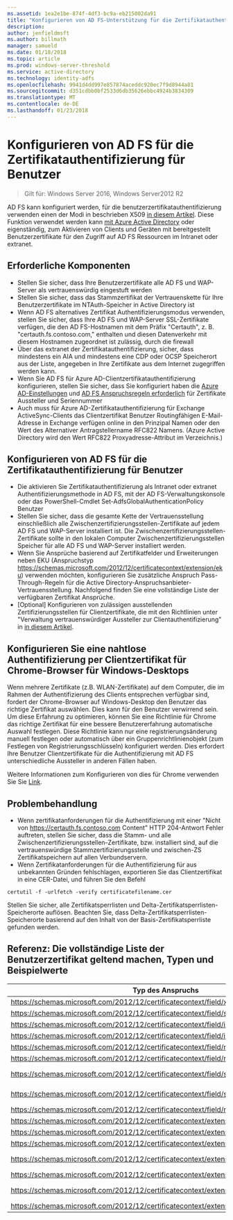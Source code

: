 ```yaml
---
ms.assetid: 1ea2e1be-874f-4df3-bc9a-eb215002da91
title: "Konfigurieren von AD FS-Unterstützung für die Zertifikatauthentifizierung für Benutzer"
description: 
author: jenfieldmsft
ms.author: billmath
manager: samueld
ms.date: 01/18/2018
ms.topic: article
ms.prod: windows-server-threshold
ms.service: active-directory
ms.technology: identity-adfs
ms.openlocfilehash: 9941d4dd997e857874aceddc920ec7f9d8944a81
ms.sourcegitcommit: d351cdbb0bf2533d6db35626ebbc4924b3834309
ms.translationtype: MT
ms.contentlocale: de-DE
ms.lasthandoff: 01/23/2018
---
```

# <a name="configuring-ad-fs-for-user-certificate-authentication"></a>Konfigurieren von AD FS für die Zertifikatauthentifizierung für Benutzer

>Gilt für: Windows Server 2016, Windows Server2012 R2

AD FS kann konfiguriert werden, für die benutzerzertifikatauthentifizierung verwenden einen der Modi in beschrieben X509 [in diesem Artikel](ad-fs-support-for-alternate-hostname-binding-for-certificate-authentication.md). Diese Funktion verwendet werden kann [mit Azure Active Directory](https://blogs.msdn.microsoft.com/samueld/2016/07/19/adfs-certauth-aad-o365/) oder eigenständig, zum Aktivieren von Clients und Geräten mit bereitgestellt Benutzerzertifikate für den Zugriff auf AD FS Ressourcen im Intranet oder extranet.

## <a name="prerequisites"></a>Erforderliche Komponenten
- Stellen Sie sicher, dass Ihre Benutzerzertifikate alle AD FS und WAP-Server als vertrauenswürdig eingestuft werden
- Stellen Sie sicher, dass das Stammzertifikat der Vertrauenskette für Ihre Benutzerzertifikate im NTAuth-Speicher in Active Directory ist
- Wenn AD FS alternatives Zertifikat Authentifizierungsmodus verwenden, stellen Sie sicher, dass Ihre AD FS und WAP-Server SSL-Zertifikate verfügen, die den AD FS-Hostnamen mit dem Präfix "Certauth", z. B. "certauth.fs.contoso.com," enthalten und diesen Datenverkehr mit diesem Hostnamen zugeordnet ist zulässig, durch die firewall
- Über das extranet der Zertifikatauthentifizierung, sicher, dass mindestens ein AIA und mindestens eine CDP oder OCSP Speicherort aus der Liste, angegeben in Ihre Zertifikate aus dem Internet zugegriffen werden kann.
- Wenn Sie AD FS für Azure AD-Clientzertifikatauthentifizierung konfigurieren, stellen Sie sicher, dass Sie konfiguriert haben die [Azure AD-Einstellungen](https://docs.microsoft.com/en-us/azure/active-directory/active-directory-certificate-based-authentication-get-started#step-2-configure-the-certificate-authorities) und [AD FS Anspruchsregeln erforderlich](https://docs.microsoft.com/en-us/azure/active-directory/active-directory-certificate-based-authentication-ios#requirements) für Zertifikate Aussteller und Seriennummer
- Auch muss für Azure AD-Zertifikatauthentifizierung für Exchange ActiveSync-Clients das Clientzertifikat Benutzer Routingfähigen E-Mail-Adresse in Exchange verfügen online in den Prinzipal Namen oder den Wert des Alternativer Antragstellername RFC822 Namens. (Azure Active Directory wird den Wert RFC822 Proxyadresse-Attribut im Verzeichnis.)

## <a name="configure-ad-fs-for-user-certificate-authentication"></a>Konfigurieren von AD FS für die Zertifikatauthentifizierung für Benutzer  
- Die aktivieren Sie Zertifikatauthentifizierung als Intranet oder extranet Authentifizierungsmethode in AD FS, mit der AD FS-Verwaltungskonsole oder das PowerShell-Cmdlet Set-AdfsGlobalAuthenticationPolicy Benutzer
- Stellen Sie sicher, dass die gesamte Kette der Vertrauensstellung einschließlich alle Zwischenzertifizierungsstellen-Zertifikate auf jedem AD FS und WAP-Server installiert ist. Die Zwischenzertifizierungsstellen-Zertifikate sollte in den lokalen Computer Zwischenzertifizierungsstellen Speicher für alle AD FS und WAP-Server installiert werden.
- Wenn Sie Ansprüche basierend auf Zertifikatfelder und Erweiterungen neben EKU (Anspruchstyp https://schemas.microsoft.com/2012/12/certificatecontext/extension/eku) verwenden möchten, konfigurieren Sie zusätzliche Anspruch Pass-Through-Regeln für die Active Directory-Anspruchsanbieter-Vertrauensstellung.  Nachfolgend finden Sie eine vollständige Liste der verfügbaren Zertifikat Ansprüche.  
- [Optional] Konfigurieren von zulässigen ausstellenden Zertifizierungsstellen für Clientzertifikate, die mit den Richtlinien unter "Verwaltung vertrauenswürdiger Aussteller zur Clientauthentifizierung" in [in diesem Artikel](https://technet.microsoft.com/en-us/library/dn786429(v=ws.11).aspx).

## <a name="configure-seamless-certificate-authentication-for-chrome-browser-on-windows-desktops"></a>Konfigurieren Sie eine nahtlose Authentifizierung per Clientzertifikat für Chrome-Browser für Windows-Desktops
Wenn mehrere Zertifikate (z.B. WLAN-Zertifikate) auf dem Computer, die im Rahmen der Authentifizierung des Clients entsprechen verfügbar sind, fordert der Chrome-Browser auf Windows-Desktop den Benutzer das richtige Zertifikat auswählen. Dies kann für den Benutzer verwirrend sein. Um diese Erfahrung zu optimieren, können Sie eine Richtlinie für Chrome das richtige Zertifikat für eine bessere Benutzererfahrung automatische Auswahl festlegen. Diese Richtlinie kann nur eine registrierungsänderung manuell festlegen oder automatisch über ein Gruppenrichtlinienobjekt (zum Festlegen von Registrierungsschlüsseln) konfiguriert werden. Dies erfordert Ihre Benutzer Clientzertifikate für die Authentifizierung mit AD FS unterschiedliche Aussteller in anderen Fällen haben. 

Weitere Informationen zum Konfigurieren von dies für Chrome verwenden Sie Sie [Link](http://www.chromium.org/administrators/policy-list-3#AutoSelectCertificateForUrls).  


## <a name="troubleshooting"></a>Problembehandlung
- Wenn zertifikatanforderungen für die Authentifizierung mit einer "Nicht von https://certauth.fs.contoso.com Content" HTTP 204-Antwort Fehler auftreten, stellen Sie sicher, dass die Stamm- und alle Zwischenzertifizierungsstellen-Zertifikate, bzw. installiert sind, auf die vertrauenswürdige Stammzertifizierungsstelle und zwischen-ZS Zertifikatspeichern auf allen Verbundservern.
- Wenn Zertifikatanforderungen für die Authentifizierung für aus unbekannten Gründen fehlschlagen, exportieren Sie das Clientzertifikat in eine CER-Datei, und führen Sie den Befehl 

`certutil -f -urlfetch -verify certificatefilename.cer`

Stellen Sie sicher, alle Zertifikatsperrlisten und Delta-Zertifikatsperrlisten-Speicherorte auflösen.  Beachten Sie, dass Delta-Zertifikatsperrlisten-Speicherorte basierend auf den Inhalt von der Basis-Zertifikatsperrliste gefunden werden.

## <a name="reference-complete-list-of-user-certificate-claim-types-and-example-values"></a>Referenz: Die vollständige Liste der Benutzerzertifikat geltend machen, Typen und Beispielwerte

|Typ des Anspruchs|Beispiel für einen Wert
|-----|-----
|https://schemas.microsoft.com/2012/12/certificatecontext/field/x509version | 3
|https://schemas.microsoft.com/2012/12/certificatecontext/field/signaturealgorithm | sha256RSA
|https://schemas.microsoft.com/2012/12/certificatecontext/field/issuer | CN = OrgZert, DC = Domain, DC = Contoso, DC = com
|https://schemas.microsoft.com/2012/12/certificatecontext/field/issuername | CN = OrgZert, DC = Domain, DC = Contoso, DC = com
|https://schemas.microsoft.com/2012/12/certificatecontext/field/notbefore | 12/05/2016 20:50:18
|https://schemas.microsoft.com/2012/12/certificatecontext/field/notafter | 12/05/2017 20:50:18
|https://schemas.microsoft.com/2012/12/certificatecontext/field/subject | E =user@contoso.com, CN = Benutzer, CN = Users, DC = Domain, DC = Contoso, DC = com
|https://schemas.microsoft.com/2012/12/certificatecontext/field/subjectname | E =user@contoso.com, CN = Benutzer, CN = Users, DC = Domain, DC = Contoso, DC = com
|https://schemas.microsoft.com/2012/12/certificatecontext/field/rawdata | {Base64-codierte Daten des digitalen Zertifikats}
|https://schemas.microsoft.com/2012/12/certificatecontext/extension/keyusage | DigitalSignature
|https://schemas.microsoft.com/2012/12/certificatecontext/extension/keyusage | KeyEncipherment
|https://schemas.microsoft.com/2012/12/certificatecontext/extension/subjectkeyidentifier | 9D11941EC06FACCCCB1B116B56AA97F3987D620A
|https://schemas.microsoft.com/2012/12/certificatecontext/extension/authoritykeyidentifier | Schlüssel-ID = d6 13 e3 6 b bc e5 d8 15 52 0a fd 36 6a d5 0 b 51 f3 0 b 25 7f
|https://schemas.microsoft.com/2012/12/certificatecontext/extension/certificatetemplatename | Benutzer
|https://schemas.microsoft.com/2012/12/certificatecontext/extension/san | Andere Namen: Principal Name =user@contoso.com, RFC822 Name =user@contoso.com
|https://schemas.microsoft.com/2012/12/certificatecontext/extension/eku | 1.3.6.1.4.1.311.10.3.4


